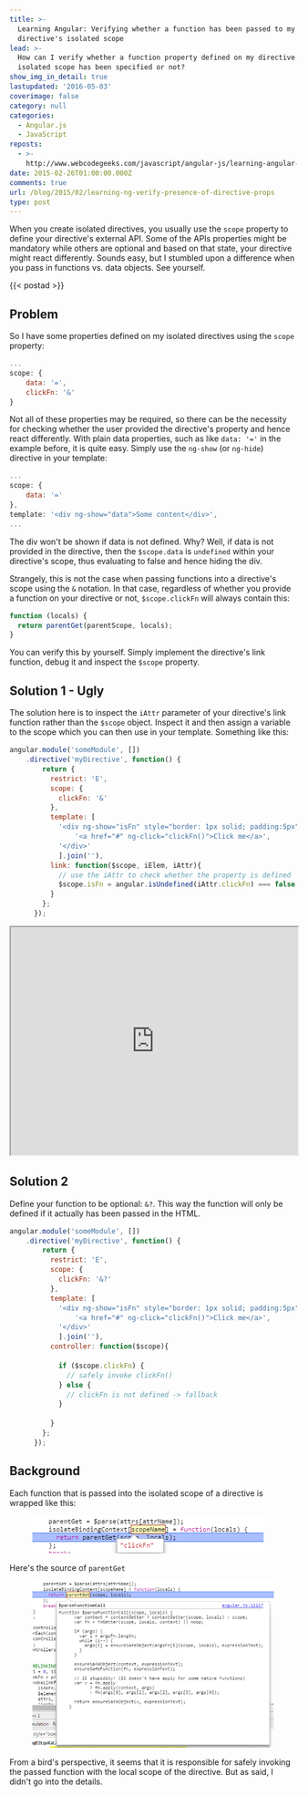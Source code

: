 ```yaml
---
title: >-
  Learning Angular: Verifying whether a function has been passed to my
  directive's isolated scope
lead: >-
  How can I verify whether a function property defined on my directive's
  isolated scope has been specified or not?
show_img_in_detail: true
lastupdated: '2016-05-03'
coverimage: false
category: null
categories:
  - Angular.js
  - JavaScript
reposts:
  - >-
    http://www.webcodegeeks.com/javascript/angular-js/learning-angular-verifying-whether-function-passed-directives-isolated-scope/
date: 2015-02-26T01:00:00.000Z
comments: true
url: /blog/2015/02/learning-ng-verify-presence-of-directive-props
type: post
---
```


<div class="article-intro">
    When you create isolated directives, you usually use the <code>scope</code> property to define your directive's external API. Some of the APIs properties might be mandatory while others are optional and based on that state, your directive might react differently. Sounds easy, but I stumbled upon a difference when you pass in functions vs. data objects. See yourself.
</div>

{{< postad >}}



## Problem

So I have some properties defined on my isolated directives using the `scope` property:

```javascript
...
scope: {
    data: '=',
    clickFn: '&'
}
```

Not all of these properties may be required, so there can be the necessity for checking whether the user provided the directive's property and hence react differently. With plain data properties, such as like `data: '='` in the example before, it is quite easy. Simply use the `ng-show` (or `ng-hide`) directive in your template:

```javascript
...
scope: {
    data: '='
},
template: '<div ng-show="data">Some content</div>',
...
```

The div won't be shown if data is not defined. Why? Well, if data is not provided in the directive, then the `$scope.data` is `undefined` within your directive's scope, thus evaluating to false and hence hiding the div.

Strangely, this is not the case when passing functions into a directive's scope using the `&` notation. In that case, regardless of whether you provide a function on your directive or not, `$scope.clickFn` will always contain this:

```javascript
function (locals) {
  return parentGet(parentScope, locals);
}
```

You can verify this by yourself. Simply implement the directive's link function, debug it and inspect the `$scope` property.

## Solution 1 - Ugly

The solution here is to inspect the `iAttr` parameter of your directive's link function rather than the `$scope` object. Inspect it and then assign a variable to the scope which you can then use in your template. Something like this:

```javascript
angular.module('someModule', [])
    .directive('myDirective', function() {
        return {
          restrict: 'E',
          scope: {
            clickFn: '&'
          },
          template: [
            '<div ng-show="isFn" style="border: 1px solid; padding:5px">',
                '<a href="#" ng-click="clickFn()">Click me</a>',
            '</div>'
            ].join(''),
          link: function($scope, iElem, iAttr){
            // use the iAttr to check whether the property is defined
            $scope.isFn = angular.isUndefined(iAttr.clickFn) === false;
          }
        };
      });
```

<iframe src="http://embed.plnkr.co/MJFqNv/preview" width="100%" height="400px"> </iframe>

## Solution 2

Define your function to be optional: `&?`. This way the function will only be defined if it actually has been passed in the HTML.

```javascript
angular.module('someModule', [])
    .directive('myDirective', function() {
        return {
          restrict: 'E',
          scope: {
            clickFn: '&?'
          },
          template: [
            '<div ng-show="isFn" style="border: 1px solid; padding:5px">',
                '<a href="#" ng-click="clickFn()">Click me</a>',
            '</div>'
            ].join(''),
          controller: function($scope){
            
            if ($scope.clickFn) {
              // safely invoke clickFn()
            } else {
              // clickFn is not defined -> fallback
            }

          }
        };
      });
```


## Background

Each function that is passed into the isolated scope of a directive is wrapped like this:

<figure class="image--medium">
  <img src="/blog/assets/imgs/learning-ng/directive-scope-fn-isolateBindingContext.png" />
</figure>

Here's the source of `parentGet`

<figure class="image--medium">
  <img src="/blog/assets/imgs/learning-ng/directive-scope-fn-parentGet.png" />
</figure>

From a bird's perspective, it seems that it is responsible for safely invoking the passed function with the local scope of the directive. But as said, I didn't go into the details.
